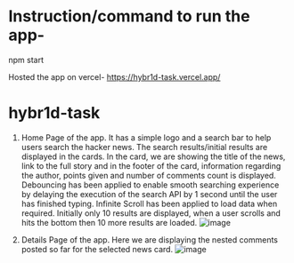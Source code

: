 # Instruction/command to run the app-
npm start

Hosted the app on vercel- https://hybr1d-task.vercel.app/

# hybr1d-task
1. Home Page of the app. It has a simple logo and a search bar to help users search the hacker news. The search results/initial results are displayed in the cards. In the card, we are showing the title of the news, link to the full story and in the footer of the card, information regarding the author, points given and number of comments count is displayed. 
Debouncing has been applied to enable smooth searching experience by delaying the execution of the search API by 1 second until the user has finished typing. 
Infinite Scroll has been applied to load data when required. Initially only 10 results are displayed, when a user scrolls and hits the bottom then 10 more results are loaded.
![image](https://github.com/ILAroy-611/hybr1d-task/assets/63605660/76ceaafa-588d-4923-9127-597e077710be)

2. Details Page of the app. Here we are displaying the nested comments posted so far for the selected news card.
![image](https://github.com/ILAroy-611/hybr1d-task/assets/63605660/1e262d9f-fd78-4f1f-8cf2-5ad50c919be3)
